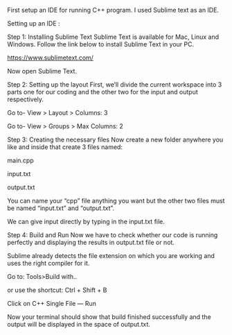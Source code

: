 First setup an IDE for running C++ program.
I used Sublime text as an IDE.

Setting up an IDE :

Step 1: Installing Sublime Text
Sublime Text is available for Mac, Linux and Windows. Follow the link below to install Sublime Text in your PC. 

https://www.sublimetext.com/

Now open Sublime Text.

Step 2: Setting up the layout
First, we’ll divide the current workspace into 3 parts one for our coding and the other two for the input and output respectively.

Go to- View > Layout > Columns: 3

Go to- View > Groups > Max Columns: 2

Step 3: Creating the necessary files
Now create a new folder anywhere you like and inside that create 3 files named:

main.cpp

input.txt

output.txt

You can name your “cpp” file anything you want but the other two files must be named “input.txt” and “output.txt”.

We can give input directly by typing in the input.txt file.

Step 4: Build and Run
Now we have to check whether our code is running perfectly and displaying the results in output.txt file or not.

Sublime already detects the file extension on which you are working and uses the right compiler for it.

Go to: Tools>Build with..

or use the shortcut: Ctrl + Shift + B

Click on C++ Single File — Run

Now your terminal should show that build finished successfully and the output will be displayed in the space of output.txt.

